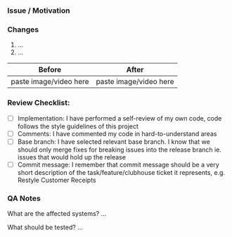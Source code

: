 ### Issue / Motivation
[//]: # (Give a brief summary of why the change is being implemented.)

### Changes
[//]: # (List change details here for code reviewers)
1. ...
2. ...


[//]: # (Use the table below if you have screenshots/videos to show visual updates)

Before | After
------ | ------
paste image/video here | paste image/video here

### Review Checklist:

[//]: # (When you submit and review this PR, please keep the following criteria in mind:)

- [ ] Implementation: I have performed a self-review of my own code, code follows the style guidelines of this project
- [ ] Comments: I have commented my code in hard-to-understand areas
- [ ] Base branch: I have selected relevant base branch. I know that we should only merge fixes for breaking issues into the release branch ie. issues that would hold up the release
- [ ] Commit message: I remember that commit message should be a very short description of the task/feature/clubhouse ticket it represents, e.g. Restyle Customer Receipts

### QA Notes

What are the affected systems?
...

What should be tested?
...
